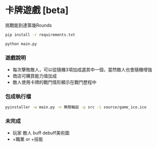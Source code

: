 # 卡牌遊戲 [beta]

挑戰能到達第幾Rounds

```bash
pip install -r requirements.txt

python main.py
```

### 遊戲說明
* 每次擊敗敵人，可以從隨機3項加成選其中一個，當然敵人也會隨機增強
* 商店可購買能力值加成
* 敵人使用卡牌的戰鬥情形顯示在戰鬥歷程中

### 包成執行檔
```bash
pyinstaller -w main.py -n 無限輪迴 -p src -i source/game_ico.ico
```

### 未完成
* 玩家 敵人 buff debuff美術圖
* +職業 or +技能
